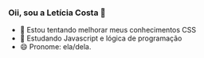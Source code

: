 ### Oii, sou a Letícia Costa 👋

- 🔭 Estou tentando melhorar meus conhecimentos CSS
- 🌱 Estudando Javascript e lógica de programação
- 😄 Pronome: ela/dela.
